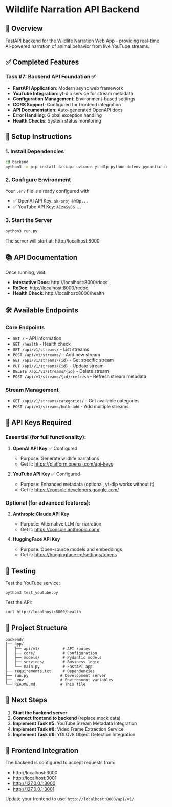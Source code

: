 # Wildlife Narration API Backend

## 🎯 Overview

FastAPI backend for the Wildlife Narration Web App - providing real-time AI-powered narration of animal behavior from live YouTube streams.

## ✅ Completed Features

### Task #7: Backend API Foundation ✅

- **FastAPI Application**: Modern async web framework
- **YouTube Integration**: yt-dlp service for stream metadata
- **Configuration Management**: Environment-based settings
- **CORS Support**: Configured for frontend integration
- **API Documentation**: Auto-generated OpenAPI docs
- **Error Handling**: Global exception handling
- **Health Checks**: System status monitoring

## 🔧 Setup Instructions

### 1. Install Dependencies
```bash
cd backend
python3 -m pip install fastapi uvicorn yt-dlp python-dotenv pydantic-settings loguru
```

### 2. Configure Environment
Your `.env` file is already configured with:
- ✅ OpenAI API Key: `sk-proj-NW9p...`
- ✅ YouTube API Key: `AIzaSyB6...`

### 3. Start the Server
```bash
python3 run.py
```

The server will start at: http://localhost:8000

## 📚 API Documentation

Once running, visit:
- **Interactive Docs**: http://localhost:8000/docs
- **ReDoc**: http://localhost:8000/redoc
- **Health Check**: http://localhost:8000/health

## 🛠 Available Endpoints

### Core Endpoints
- `GET /` - API information
- `GET /health` - Health check
- `GET /api/v1/streams/` - List streams
- `POST /api/v1/streams/` - Add new stream
- `GET /api/v1/streams/{id}` - Get specific stream
- `PUT /api/v1/streams/{id}` - Update stream
- `DELETE /api/v1/streams/{id}` - Delete stream
- `POST /api/v1/streams/{id}/refresh` - Refresh stream metadata

### Stream Management
- `GET /api/v1/streams/categories/` - Get available categories
- `POST /api/v1/streams/bulk-add` - Add multiple streams

## 🔑 API Keys Required

### Essential (for full functionality):
1. **OpenAI API Key** ✅ Configured
   - Purpose: Generate wildlife narrations
   - Get it: https://platform.openai.com/api-keys

2. **YouTube API Key** ✅ Configured  
   - Purpose: Enhanced metadata (optional, yt-dlp works without it)
   - Get it: https://console.developers.google.com/

### Optional (for advanced features):
3. **Anthropic Claude API Key**
   - Purpose: Alternative LLM for narration
   - Get it: https://console.anthropic.com/

4. **HuggingFace API Key**
   - Purpose: Open-source models and embeddings
   - Get it: https://huggingface.co/settings/tokens

## 🧪 Testing

Test the YouTube service:
```bash
python3 test_youtube.py
```

Test the API:
```bash
curl http://localhost:8000/health
```

## 📁 Project Structure

```
backend/
├── app/
│   ├── api/v1/          # API routes
│   ├── core/            # Configuration
│   ├── models/          # Pydantic models
│   ├── services/        # Business logic
│   └── main.py          # FastAPI app
├── requirements.txt     # Dependencies
├── run.py              # Development server
├── .env                # Environment variables
└── README.md           # This file
```

## 🚀 Next Steps

1. **Start the backend server**
2. **Connect frontend to backend** (replace mock data)
3. **Implement Task #5**: YouTube Stream Metadata Integration
4. **Implement Task #8**: Video Frame Extraction Service
5. **Implement Task #9**: YOLOv8 Object Detection Integration

## 🔗 Frontend Integration

The backend is configured to accept requests from:
- http://localhost:3000
- http://localhost:3001
- http://127.0.0.1:3000
- http://127.0.0.1:3001

Update your frontend to use: `http://localhost:8000/api/v1/` 